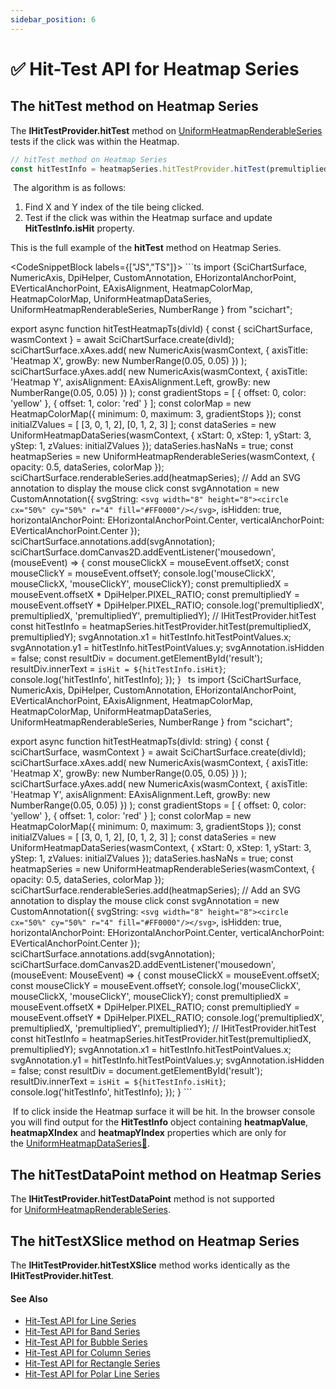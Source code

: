 ```yaml
---
sidebar_position: 6
---
```


# ✅ Hit-Test API for Heatmap Series

The hitTest method on Heatmap Series
------------------------------------

The **IHitTestProvider.hitTest** method on [UniformHeatmapRenderableSeries](/docs/2d-charts/chart-types/uniform-heatmap-renderable-series/uniform-heatmap-chart-type) tests if the click was within the Heatmap.

```ts
// hitTest method on Heatmap Series
const hitTestInfo = heatmapSeries.hitTestProvider.hitTest(premultipliedX, premultipliedY);
```

 The algorithm is as follows:

1.  Find X and Y index of the tile being clicked.
2.  Test if the click was within the Heatmap surface and update **HitTestInfo.isHit** property.

This is the full example of the **hitTest** method on Heatmap Series.

<CodeSnippetBlock labels={["JS","TS"]}>
    ```ts
import {SciChartSurface, NumericAxis, DpiHelper, CustomAnnotation, EHorizontalAnchorPoint, EVerticalAnchorPoint, EAxisAlignment, HeatmapColorMap, HeatmapColorMap, UniformHeatmapDataSeries, UniformHeatmapRenderableSeries, NumberRange } from "scichart";

export async function hitTestHeatmapTs(divId) {
    const { sciChartSurface, wasmContext } = await SciChartSurface.create(divId);
    sciChartSurface.xAxes.add(
        new NumericAxis(wasmContext, { axisTitle: 'Heatmap X', growBy: new NumberRange(0.05, 0.05) })
    );
    sciChartSurface.yAxes.add(
        new NumericAxis(wasmContext, {
            axisTitle: 'Heatmap Y',
            axisAlignment: EAxisAlignment.Left,
            growBy: new NumberRange(0.05, 0.05)
        })
    );
    const gradientStops = [
        { offset: 0, color: 'yellow' },
        { offset: 1, color: 'red' }
    ];
    const colorMap = new HeatmapColorMap({
        minimum: 0,
        maximum: 3,
        gradientStops
    });
    const initialZValues = [
        [3, 0, 1, 2],
        [0, 1, 2, 3]
    ];
    const dataSeries = new UniformHeatmapDataSeries(wasmContext, {
        xStart: 0,
        xStep: 1,
        yStart: 3,
        yStep: 1,
        zValues: initialZValues
    });
    dataSeries.hasNaNs = true;
    const heatmapSeries = new UniformHeatmapRenderableSeries(wasmContext, {
        opacity: 0.5,
        dataSeries,
        colorMap
    });
    sciChartSurface.renderableSeries.add(heatmapSeries);
    // Add an SVG annotation to display the mouse click
    const svgAnnotation = new CustomAnnotation({
        svgString: `<svg width="8" height="8"><circle cx="50%" cy="50%" r="4" fill="#FF0000"/></svg>`,
        isHidden: true,
        horizontalAnchorPoint: EHorizontalAnchorPoint.Center,
        verticalAnchorPoint: EVerticalAnchorPoint.Center
    });
    sciChartSurface.annotations.add(svgAnnotation);
    sciChartSurface.domCanvas2D.addEventListener('mousedown', (mouseEvent) => {
        const mouseClickX = mouseEvent.offsetX;
        const mouseClickY = mouseEvent.offsetY;
        console.log('mouseClickX', mouseClickX, 'mouseClickY', mouseClickY);
        const premultipliedX = mouseEvent.offsetX * DpiHelper.PIXEL_RATIO;
        const premultipliedY = mouseEvent.offsetY * DpiHelper.PIXEL_RATIO;
        console.log('premultipliedX', premultipliedX, 'premultipliedY', premultipliedY);
        // IHitTestProvider.hitTest
        const hitTestInfo = heatmapSeries.hitTestProvider.hitTest(premultipliedX, premultipliedY);
        svgAnnotation.x1 = hitTestInfo.hitTestPointValues.x;
        svgAnnotation.y1 = hitTestInfo.hitTestPointValues.y;
        svgAnnotation.isHidden = false;
        const resultDiv = document.getElementById('result');
        resultDiv.innerText = `isHit = ${hitTestInfo.isHit}`;
        console.log('hitTestInfo', hitTestInfo);
    });
}
    ```
    ```ts
import {SciChartSurface, NumericAxis, DpiHelper, CustomAnnotation, EHorizontalAnchorPoint, EVerticalAnchorPoint, EAxisAlignment, HeatmapColorMap, HeatmapColorMap, UniformHeatmapDataSeries, UniformHeatmapRenderableSeries, NumberRange } from "scichart";

export async function hitTestHeatmapTs(divId: string) {
    const { sciChartSurface, wasmContext } = await SciChartSurface.create(divId);
    sciChartSurface.xAxes.add(
        new NumericAxis(wasmContext, { axisTitle: 'Heatmap X', growBy: new NumberRange(0.05, 0.05) })
    );
    sciChartSurface.yAxes.add(
        new NumericAxis(wasmContext, {
            axisTitle: 'Heatmap Y',
            axisAlignment: EAxisAlignment.Left,
            growBy: new NumberRange(0.05, 0.05)
        })
    );
    const gradientStops = [
        { offset: 0, color: 'yellow' },
        { offset: 1, color: 'red' }
    ];
    const colorMap = new HeatmapColorMap({
        minimum: 0,
        maximum: 3,
        gradientStops
    });
    const initialZValues = [
        [3, 0, 1, 2],
        [0, 1, 2, 3]
    ];
    const dataSeries = new UniformHeatmapDataSeries(wasmContext, {
        xStart: 0,
        xStep: 1,
        yStart: 3,
        yStep: 1,
        zValues: initialZValues
    });
    dataSeries.hasNaNs = true;
    const heatmapSeries = new UniformHeatmapRenderableSeries(wasmContext, {
        opacity: 0.5,
        dataSeries,
        colorMap
    });
    sciChartSurface.renderableSeries.add(heatmapSeries);
    // Add an SVG annotation to display the mouse click
    const svgAnnotation = new CustomAnnotation({
        svgString: `<svg width="8" height="8"><circle cx="50%" cy="50%" r="4" fill="#FF0000"/></svg>`,
        isHidden: true,
        horizontalAnchorPoint: EHorizontalAnchorPoint.Center,
        verticalAnchorPoint: EVerticalAnchorPoint.Center
    });
    sciChartSurface.annotations.add(svgAnnotation);
    sciChartSurface.domCanvas2D.addEventListener('mousedown', (mouseEvent: MouseEvent) => {
        const mouseClickX = mouseEvent.offsetX;
        const mouseClickY = mouseEvent.offsetY;
        console.log('mouseClickX', mouseClickX, 'mouseClickY', mouseClickY);
        const premultipliedX = mouseEvent.offsetX * DpiHelper.PIXEL_RATIO;
        const premultipliedY = mouseEvent.offsetY * DpiHelper.PIXEL_RATIO;
        console.log('premultipliedX', premultipliedX, 'premultipliedY', premultipliedY);
        // IHitTestProvider.hitTest
        const hitTestInfo = heatmapSeries.hitTestProvider.hitTest(premultipliedX, premultipliedY);
        svgAnnotation.x1 = hitTestInfo.hitTestPointValues.x;
        svgAnnotation.y1 = hitTestInfo.hitTestPointValues.y;
        svgAnnotation.isHidden = false;
        const resultDiv = document.getElementById('result');
        resultDiv.innerText = `isHit = ${hitTestInfo.isHit}`;
        console.log('hitTestInfo', hitTestInfo);
    });
}
    ```
</CodeSnippetBlock>

 If to click inside the Heatmap surface it will be hit. In the browser console you will find output for the **HitTestInfo** object containing **heatmapValue**, **heatmapXIndex** and **heatmapYIndex** properties which are only for the [UniformHeatmapDataSeries:blue_book:](https://www.scichart.com/documentation/js/current/typedoc/classes/uniformheatmapdataseries.html).

The hitTestDataPoint method on Heatmap Series
---------------------------------------------

The **IHitTestProvider.hitTestDataPoint** method is not supported for [UniformHeatmapRenderableSeries](/docs/2d-charts/chart-types/uniform-heatmap-renderable-series/uniform-heatmap-chart-type).

The hitTestXSlice method on Heatmap Series
------------------------------------------

The **IHitTestProvider.hitTestXSlice** method works identically as the **IHitTestProvider.hitTest**.

#### See Also

* [Hit-Test API for Line Series](/docs/2d-charts/chart-types/hit-test-api/fast-line-renderable-series)
* [Hit-Test API for Band Series](/docs/2d-charts/chart-types/hit-test-api/fast-band-renderable-series)
* [Hit-Test API for Bubble Series](/docs/2d-charts/chart-types/hit-test-api/fast-bubble-renderable-series)
* [Hit-Test API for Column Series](/docs/2d-charts/chart-types/hit-test-api/fast-column-renderable-series)
* [Hit-Test API for Rectangle Series](/docs/2d-charts/chart-types/hit-test-api/fast-rectangle-renderable-series)
* [Hit-Test API for Polar Line Series](/docs/2d-charts/chart-types/hit-test-api/polar-line-renderable-series)


